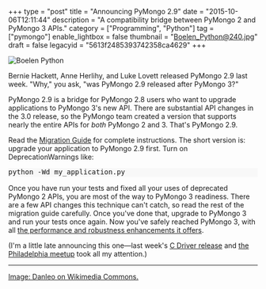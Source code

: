 +++
type = "post"
title = "Announcing PyMongo 2.9"
date = "2015-10-06T12:11:44"
description = "A compatibility bridge between PyMongo 2 and PyMongo 3 APIs."
category = ["Programming", "Python"]
tag = ["pymongo"]
enable_lightbox = false
thumbnail = "Boelen_Python@240.jpg"
draft = false
legacyid = "5613f2485393742358ca4629"
+++

<p><img style="display:block; margin-left:auto; margin-right:auto;" src="Boelen_Python.jpg" alt="Boelen Python" title="Boelen Python" /></p>
<p>Bernie Hackett, Anne Herlihy, and Luke Lovett released PyMongo 2.9 last week. "Why," you ask, "was PyMongo 2.9 released after PyMongo 3?"</p>
<p>PyMongo 2.9 is a bridge for PyMongo 2.8 users who want to upgrade applications to PyMongo 3's new API. There are substantial API changes in the 3.0 release, so the PyMongo team created a version that supports nearly the entire APIs for <em>both</em> PyMongo 2 and 3. That's PyMongo 2.9.</p>
<p>Read the <a href="http://api.mongodb.org/python/2.9/migrate-to-pymongo3.html">Migration Guide</a> for complete instructions. The short version is: upgrade your application to PyMongo 2.9 first. Turn on DeprecationWarnings like:</p>
<div class="codehilite" style="background: #f8f8f8"><pre style="line-height: 125%">python -Wd my_application.py
</pre></div>


<p>Once you have run your tests and fixed all your uses of deprecated PyMongo 2 APIs, you are most of the way to PyMongo 3 readiness. There are a few API changes this technique can't catch, so read the rest of the migration guide carefully. Once you've done that, upgrade to PyMongo 3 and run your tests once again. Now you've safely reached PyMongo 3, with all <a href="/blog/announcing-pymongo-3/">the performance and robustness enhancements it offers</a>.</p>
<p>(I'm a little late announcing this one&mdash;last week's <a href="/blog/announcing-libbson-and-libmongoc-1-2-0-release-candidate/">C Driver release</a> and <a href="/blog/march-to-triumph-as-a-mentor-video/">the Philadelphia meetup</a> took all my attention.)</p>
<hr />
<p><a href="https://commons.wikimedia.org/wiki/File:Boelen_Python_01.jpg">Image: Danleo on Wikimedia Commons.</a></p>

